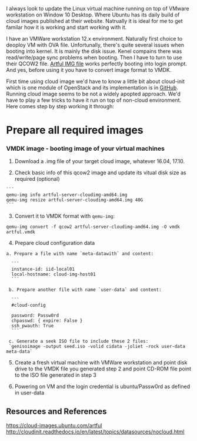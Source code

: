 I always look to update the Linux virtual machine running on top of VMware workstation on Window 10 Desktop. Where Ubuntu has its daily build of cloud images published at their website. Natrually it is ideal for me to get familar how it is working and start working with it.

I have an VMWare workstation 12.x environment. Naturally first choice to deoploy VM with OVA file. Unfortunally, there's quite several issues when booting into kernel. It is mainly the disk issue. Kenel compains there was read/write/page sync problems when booting. Then I have to turn to use their QCOW2 file. [Artful  IMG file](https://cloud-images.ubuntu.com/artful/20180126/artful-server-cloudimg-amd64.img) works perfectly booting into login prompt. And yes, before using it you have to convert image format to VMDK.

First time using cloud image we'd have to know a little bit about cloud-init which is one module of OpenStack and its implementation is in [GitHub](https://github.com/openstack/cloud-init). Running cloud image seems to be not a widely apopted approach. We'd have to play a few tricks to have it run on top of non-cloud environment. Here comes step by step working it through:

# Prepare all required images

### VMDK image - booting image of your virtual machines

  1. Download a .img file of your target cloud image, whatever 16.04, 17.10.
  
  2. Check basic info of this qcow2 image and update its vitual disk size as required (optional)
  
    ```
    qemu-img info artful-server-cloudimg-amd64.img
    qemu-img resize artful-server-cloudimg-amd64.img 40G
    ```
  
  3. Convert it to VMDK format with `qemu-img`:
  
  ```qemu-img convert -f qcow2 artful-server-cloudimg-amd64.img -O vmdk artful.vmdk```
  
  4. Prepare cloud configuration data
  
    a. Prepare a file with name `meta-datawith` and content:
    
      ```
      instance-id: iid-local01
      local-hostname: cloud-img-host01
      ```
      
     b. Prepare another file with name `user-data` and content:
     
      ```
      #cloud-config

      password: Passw0rd
      chpasswd: { expire: False }
      ssh_pwauth: True
      ```
      
     c. Generate a seek ISO file to include these 2 files:
	 `genisoimage -output seed.iso -volid cidata -joliet -rock user-data meta-data`
	 
  5. Create a fresh virtual machine with VMWare workstation and point disk drive to the VMDK file you generated step 2 and point CD-ROM file point to the ISO file generated in step 3
  
  6. Powering on VM and the login credential is ubuntu/Passw0rd as defined in user-data



## Resources and References
https://cloud-images.ubuntu.com/artful
http://cloudinit.readthedocs.io/en/latest/topics/datasources/nocloud.html
